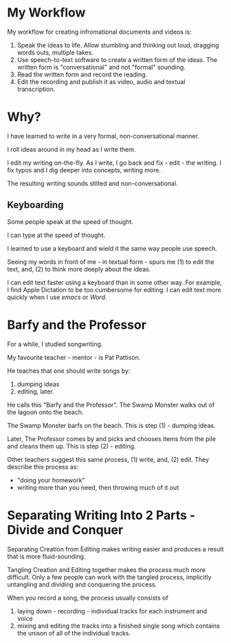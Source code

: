 # My Workflow

My workflow for creating infromational documents and videos is:

1. Speak the ideas to life.  Allow stumbling and thinking out loud, dragging words outs, multiple takes.
2. Use speech-to-text software to create a written form of the ideas.  The written form is "conversational" and not "formal" sounding.
3. Read the written form and record the reading.
4. Edit the recording and publish it as video, audio and textual transcription.

# Why?
I have learned to write in a very formal, non-conversational manner.

I roll ideas around in my head as I write them.

I edit my writing on-the-fly.  As I write, I go back and fix - edit - the writing.  I fix typos and I dig deeper into concepts, writing more.

The resulting writing sounds stilted and non-conversational.

## Keyboarding
Some people speak at the speed of thought.  

I can type at the speed of thought.  

I learned to use a keyboard and wield it the same way people use speech.

Seeing my words in front of me - in textual form - spurs me (1) to edit the text, and, (2) to think more deeply about the ideas.

I can edit text faster using a keyboard than in some other way.  For example, I find Apple Dictation to be too cumbersome for editing.  I can edit text more quickly when I use *emacs* or *Word*.

# Barfy and the Professor
For a while, I studied songwriting.

My favourite teacher - mentor - is Pat Pattison.

He teaches that one should write songs by:
1. dumping ideas
2. editing, later.

He calls this "Barfy and the Professor".  The Swamp Monster walks out of the lagoon onto the beach.  

The Swamp Monster barfs on the beach.  This is step (1) - dumping ideas.

Later, The Professor comes by and picks and chooses items from the pile and cleans them up.  This is step (2) - editing.

Other teachers suggest this same process, (1) write, and, (2) edit.  They describe this process as:

- "doing your homework"
- writing more than you need, then throwing much of it out

# Separating Writing Into 2 Parts - Divide and Conquer

Separating Creation from Editing makes writing easier and produces a result that is more fluid-sounding.

Tangling Creation and Editing together makes the process much more difficult.  Only a few people can work with the tangled process, implicitly untangling and dividing and conquering the process.

When you record a song, the process usually consists of 
1. laying down  - recording - individual tracks for each instrument and voice
2. mixing and editing the tracks into a finished single song which contains the unison of all of the individual tracks.
